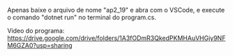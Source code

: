 Apenas baixe o arquivo de nome "ap2_19" e abra com o VSCode, e execute o comando "dotnet run" no terminal do program.cs.

Video do programa:
https://drive.google.com/drive/folders/1A3fODmR3QkedPKMHAuVHGjy9NFM6GZA0?usp=sharing
